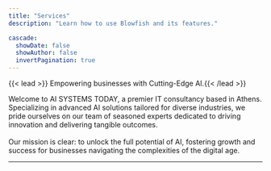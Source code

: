 ```yaml
---
title: "Services"
description: "Learn how to use Blowfish and its features."

cascade:
  showDate: false
  showAuthor: false
  invertPagination: true
---
```


{{< lead >}}
Empowering businesses with Cutting-Edge AI.{{< /lead >}}

Welcome to AI SYSTEMS TODAY, a premier IT consultancy based in Athens. Specializing in advanced AI solutions tailored for diverse industries, we pride ourselves on our team of seasoned experts dedicated to driving innovation and delivering tangible outcomes. <br><br>
Our mission is clear: to unlock the full potential of AI, fostering growth and success for businesses navigating the complexities of the digital age.

<!-- 
## AI Consulting

Our personalized AI consulting services aim to assist businesses in effectively integrating AI solutions into their operations. We work closely with clients to understand their specific needs and objectives, offering strategic guidance and actionable insights to maximize the value of AI technology.

## AI Development

Through customized AI software development, we deliver tailored solutions that address the unique requirements of each client. Our team of experienced developers leverages cutting-edge technologies and best practices to create scalable, efficient, and innovative AI applications that drive business growth and success.

## AI Training

We offer comprehensive training programs and workshops designed to empower teams with the knowledge and skills needed to leverage AI effectively. From fundamental concepts to advanced techniques, our training sessions cover a wide range of topics to ensure that organizations are equipped to harness the full potential of AI technology.

## AI Support

Our commitment to client success extends beyond implementation, with ongoing support and maintenance services to ensure the optimal performance and reliability of AI systems. Whether it's troubleshooting issues, optimizing performance, or adapting to changing business needs, our support team is here to provide expert assistance every step of the way. -->



---
